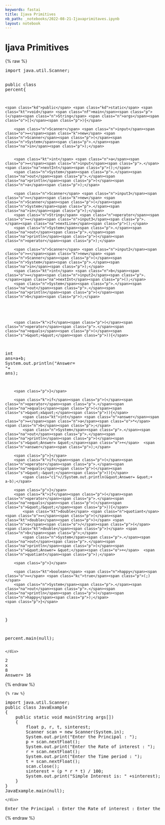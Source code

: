```yaml
---
keywords: fastai
title: Ijava Primitives
nb_path: _notebooks/2022-08-21-Ijavaprimitaves.ipynb
layout: notebook
---
```


<!--
#################################################
### THIS FILE WAS AUTOGENERATED! DO NOT EDIT! ###
#################################################
# file to edit: _notebooks/2022-08-21-Ijavaprimitaves.ipynb
-->

<div class="container" id="notebook-container">
        
<div class="cell border-box-sizing text_cell rendered"><div class="inner_cell">
<div class="text_cell_render border-box-sizing rendered_html">
<h1 id="Ijava-Primitives">Ijava Primitives<a class="anchor-link" href="#Ijava-Primitives"> </a></h1>
</div>
</div>
</div>
    {% raw %}
    
<div class="cell border-box-sizing code_cell rendered">
<div class="input">

<div class="inner_cell">
    <div class="input_area">
<div class=" highlight hl-java"><pre><span></span><span class="kn">import</span> <span class="nn">java.util.Scanner</span><span class="p">;</span>

<span class="kd">public</span> <span class="kd">class</span> <span class="nc">percent</span><span class="p">{</span>


    <span class="kd">public</span> <span class="kd">static</span> <span class="kt">void</span> <span class="nf">main</span><span class="p">(</span><span class="n">String</span> <span class="n">args</span><span class="o">[]</span><span class="p">){</span>

    	<span class="n">Scanner</span> <span class="n">input</span><span class="o">=</span><span class="k">new</span> <span class="n">Scanner</span><span class="p">(</span><span class="n">System</span><span class="p">.</span><span class="na">in</span><span class="p">);</span>

      
        <span class="kt">int</span> <span class="n">a</span><span class="o">=</span><span class="n">input</span><span class="p">.</span><span class="na">nextInt</span><span class="p">();</span>
        <span class="n">System</span><span class="p">.</span><span class="na">out</span><span class="p">.</span><span class="na">println</span><span class="p">(</span><span class="n">a</span><span class="p">);</span>

        <span class="n">Scanner</span> <span class="n">input3</span><span class="o">=</span><span class="k">new</span> <span class="n">Scanner</span><span class="p">(</span><span class="n">System</span><span class="p">.</span><span class="na">in</span><span class="p">);</span>
        <span class="n">String</span> <span class="n">operator</span><span class="o">=</span><span class="n">input3</span><span class="p">.</span><span class="na">nextLine</span><span class="p">();</span>
        <span class="n">System</span><span class="p">.</span><span class="na">out</span><span class="p">.</span><span class="na">println</span><span class="p">(</span><span class="n">operator</span><span class="p">);</span>

        <span class="n">Scanner</span> <span class="n">input2</span><span class="o">=</span><span class="k">new</span> <span class="n">Scanner</span><span class="p">(</span><span class="n">System</span><span class="p">.</span><span class="na">in</span><span class="p">);</span>
        <span class="kt">int</span> <span class="n">b</span><span class="o">=</span><span class="n">input2</span><span class="p">.</span><span class="na">nextInt</span><span class="p">();</span>
        <span class="n">System</span><span class="p">.</span><span class="na">out</span><span class="p">.</span><span class="na">println</span><span class="p">(</span><span class="n">b</span><span class="p">);</span>


       


        <span class="k">if</span><span class="p">(</span><span class="n">operator</span><span class="p">.</span><span class="na">equals</span><span class="p">(</span><span class="s">&quot;+&quot;</span><span class="p">)){</span>
<span class="kt">int</span> <span class="n">ans</span><span class="o">=</span><span class="n">a</span><span class="o">+</span><span class="n">b</span><span class="p">;</span>
            <span class="n">System</span><span class="p">.</span><span class="na">out</span><span class="p">.</span><span class="na">println</span><span class="p">(</span><span class="s">&quot;Answer= &quot;</span><span class="o">+</span>  <span class="n">ans</span><span class="p">);</span>

        <span class="p">}</span>

        <span class="k">if</span><span class="p">(</span><span class="n">operator</span><span class="p">.</span><span class="na">equals</span><span class="p">(</span><span class="s">&quot;x&quot;</span><span class="p">)){</span>
            <span class="kt">int</span> <span class="n">answer</span><span class="o">=</span><span class="n">a</span><span class="o">*</span><span class="n">b</span><span class="p">;</span>
            <span class="n">System</span><span class="p">.</span><span class="na">out</span><span class="p">.</span><span class="na">println</span><span class="p">(</span><span class="s">&quot;Answer= &quot;</span><span class="o">+</span>  <span class="n">answer</span><span class="p">);</span>

        <span class="p">}</span>
        <span class="k">if</span><span class="p">(</span><span class="n">operator</span><span class="p">.</span><span class="na">equals</span><span class="p">(</span><span class="s">&quot;-&quot;</span><span class="p">)){</span>
            <span class="c1">//System.out.println(&quot;Answer= &quot;+  a-b);</span>

        <span class="p">}</span>
        <span class="k">if</span><span class="p">(</span><span class="n">operator</span><span class="p">.</span><span class="na">equals</span><span class="p">(</span><span class="s">&quot;/&quot;</span><span class="p">)){</span>
            <span class="kt">double</span> <span class="n">quotiant</span><span class="o">=</span><span class="p">(</span><span class="kt">double</span><span class="p">)</span> <span class="n">a</span><span class="o">/</span><span class="p">(</span><span class="kt">double</span><span class="p">)</span> <span class="n">b</span><span class="p">;</span>
            <span class="n">System</span><span class="p">.</span><span class="na">out</span><span class="p">.</span><span class="na">println</span><span class="p">(</span><span class="s">&quot;Answer= &quot;</span><span class="o">+</span>  <span class="n">quotiant</span><span class="p">);</span>

        <span class="p">}</span>

        <span class="kt">boolean</span> <span class="n">happy</span><span class="o">=</span> <span class="kc">true</span><span class="p">(;)</span>
        <span class="n">System</span><span class="p">.</span><span class="na">out</span><span class="p">.</span><span class="na">println</span><span class="p">(</span><span class="n">happy</span><span class="p">);</span>
    <span class="p">}</span>
<span class="p">}</span>

<span class="n">percent</span><span class="p">.</span><span class="na">main</span><span class="p">(</span><span class="kc">null</span><span class="p">);</span>
</pre></div>

    </div>
</div>
</div>

<div class="output_wrapper">
<div class="output">

<div class="output_area">

<div class="output_subarea output_stream output_stdout output_text">
<pre>2
x
8
Answer= 16
</pre>
</div>
</div>

</div>
</div>

</div>
    {% endraw %}

    {% raw %}
    
<div class="cell border-box-sizing code_cell rendered">
<div class="input">

<div class="inner_cell">
    <div class="input_area">
<div class=" highlight hl-java"><pre><span></span><span class="kn">import</span> <span class="nn">java.util.Scanner</span><span class="p">;</span>
<span class="kd">public</span> <span class="kd">class</span> <span class="nc">JavaExample</span>
<span class="p">{</span>
    <span class="kd">public</span> <span class="kd">static</span> <span class="kt">void</span> <span class="nf">main</span><span class="p">(</span><span class="n">String</span> <span class="n">args</span><span class="o">[]</span><span class="p">)</span> 
    <span class="p">{</span>
        <span class="kt">float</span> <span class="n">p</span><span class="p">,</span> <span class="n">r</span><span class="p">,</span> <span class="n">t</span><span class="p">,</span> <span class="n">sinterest</span><span class="p">;</span>
        <span class="n">Scanner</span> <span class="n">scan</span> <span class="o">=</span> <span class="k">new</span> <span class="n">Scanner</span><span class="p">(</span><span class="n">System</span><span class="p">.</span><span class="na">in</span><span class="p">);</span>
        <span class="n">System</span><span class="p">.</span><span class="na">out</span><span class="p">.</span><span class="na">print</span><span class="p">(</span><span class="s">&quot;Enter the Principal : &quot;</span><span class="p">);</span>
        <span class="n">p</span> <span class="o">=</span> <span class="n">scan</span><span class="p">.</span><span class="na">nextFloat</span><span class="p">();</span>
        <span class="n">System</span><span class="p">.</span><span class="na">out</span><span class="p">.</span><span class="na">print</span><span class="p">(</span><span class="s">&quot;Enter the Rate of interest : &quot;</span><span class="p">);</span>
        <span class="n">r</span> <span class="o">=</span> <span class="n">scan</span><span class="p">.</span><span class="na">nextFloat</span><span class="p">();</span>
        <span class="n">System</span><span class="p">.</span><span class="na">out</span><span class="p">.</span><span class="na">print</span><span class="p">(</span><span class="s">&quot;Enter the Time period : &quot;</span><span class="p">);</span>
        <span class="n">t</span> <span class="o">=</span> <span class="n">scan</span><span class="p">.</span><span class="na">nextFloat</span><span class="p">();</span>
        <span class="n">scan</span><span class="p">.</span><span class="na">close</span><span class="p">();</span>
        <span class="n">sinterest</span> <span class="o">=</span> <span class="p">(</span><span class="n">p</span> <span class="o">*</span> <span class="n">r</span> <span class="o">*</span> <span class="n">t</span><span class="p">)</span> <span class="o">/</span> <span class="mi">100</span><span class="p">;</span>
        <span class="n">System</span><span class="p">.</span><span class="na">out</span><span class="p">.</span><span class="na">print</span><span class="p">(</span><span class="s">&quot;Simple Interest is: &quot;</span> <span class="o">+</span><span class="n">sinterest</span><span class="p">);</span>
    <span class="p">}</span>
<span class="p">}</span>
<span class="n">JavaExample</span><span class="p">.</span><span class="na">main</span><span class="p">(</span><span class="kc">null</span><span class="p">);</span>
</pre></div>

    </div>
</div>
</div>

<div class="output_wrapper">
<div class="output">

<div class="output_area">

<div class="output_subarea output_stream output_stdout output_text">
<pre>Enter the Principal : Enter the Rate of interest : Enter the Time period : Simple Interest is: 360.0</pre>
</div>
</div>

</div>
</div>

</div>
    {% endraw %}

</div>
 


